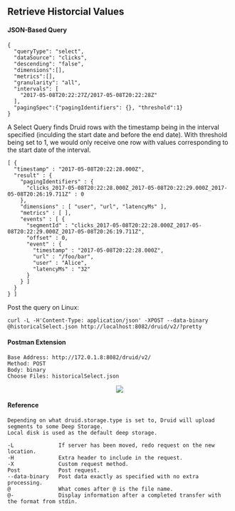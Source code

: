 ## Retrieve Historcial Values

#### JSON-Based Query
```
{
  "queryType": "select",
  "dataSource": "clicks",
  "descending": "false",
  "dimensions":[],
  "metrics":[],
  "granularity": "all",
  "intervals": [
    "2017-05-08T20:22:27Z/2017-05-08T20:22:28Z"
  ],
  "pagingSpec":{"pagingIdentifiers": {}, "threshold":1}
}
```
A Select Query finds Druid rows with the timestamp being in the interval specified (inculding the start date and before the end date). With threshold being set to 1, we would only receive one row with values corresponding to the start date of the interval.

```
[ {
  "timestamp" : "2017-05-08T20:22:28.000Z",
  "result" : {
    "pagingIdentifiers" : {
      "clicks_2017-05-08T20:22:28.000Z_2017-05-08T20:22:29.000Z_2017-05-08T20:26:19.711Z" : 0
    },
    "dimensions" : [ "user", "url", "latencyMs" ],
    "metrics" : [ ],
    "events" : [ {
      "segmentId" : "clicks_2017-05-08T20:22:28.000Z_2017-05-08T20:22:29.000Z_2017-05-08T20:26:19.711Z",
      "offset" : 0,
      "event" : {
        "timestamp" : "2017-05-08T20:22:28.000Z",
        "url" : "/foo/bar",
        "user" : "Alice",
        "latencyMs" : "32"
      }
    } ]
  }
} ]
```

Post the query on Linux:
```
curl -L -H'Content-Type: application/json' -XPOST --data-binary @historicalSelect.json http://localhost:8082/druid/v2/?pretty
```

#### Postman Extension

```
Base Address: http://172.0.1.8:8082/druid/v2/
Method: POST
Body: binary
Choose Files: historicalSelect.json

```

<div align="center"><img src="https://github.com/minoobeyzavi/Visual-KPI/blob/master/Images/postman-streamingData.png"></img></div>

#### Reference
```
Depending on what druid.storage.type is set to, Druid will upload segments to some Deep Storage.
Local disk is used as the default deep storage.

-L              If server has been moved, redo request on the new location.
-H              Extra header to include in the request.
-X              Custom request method.
Post            Post request.
--data-binary   Post data exactly as specified with no extra processing.
@               What comes after @ is the file name.
@-              Display information after a completed transfer with the format from stdin.
```

